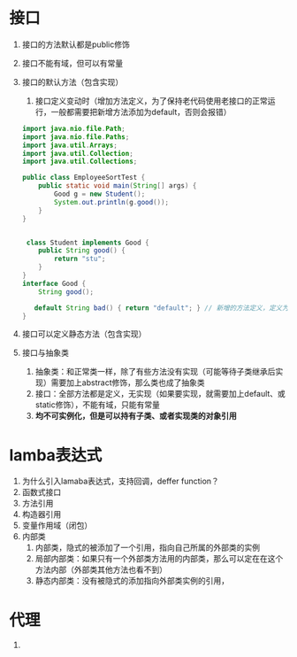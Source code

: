 # 接口

1. 接口的方法默认都是public修饰

2. 接口不能有域，但可以有常量

3. 接口的默认方法（包含实现）

   1. 接口定义变动时（增加方法定义，为了保持老代码使用老接口的正常运行，一般都需要把新增方法添加为default，否则会报错）

   ```java
   import java.nio.file.Path;
   import java.nio.file.Paths;
   import java.util.Arrays;
   import java.util.Collection;
   import java.util.Collections;
   
   public class EmployeeSortTest {
       public static void main(String[] args) {
           Good g = new Student();
           System.out.println(g.good());
       }
   }
   
   
    class Student implements Good {
       public String good() {
           return "stu";
       }
   }
   interface Good {
       String good();
   
      default String bad() { return "default"; } // 新增的方法定义，定义为default保证，原有代码正常
   }
   ```

   

4. 接口可以定义静态方法（包含实现）

5. 接口与抽象类

   1. 抽象类：和正常类一样，除了有些方法没有实现（可能等待子类继承后实现）需要加上abstract修饰，那么类也成了抽象类
   2. 接口：全部方法都是定义，无实现（如果要实现，就需要加上default、或static修饰），不能有域，只能有常量
   3. **均不可实例化，但是可以持有子类、或者实现类的对象引用**

# lamba表达式

1. 为什么引入lamaba表达式，支持回调，deffer function？
2. 函数式接口
3. 方法引用
4. 构造器引用
5. 变量作用域（闭包）
6. 内部类
   1. 内部类，隐式的被添加了一个引用，指向自己所属的外部类的实例
   2. 局部内部类：如果只有一个外部类方法用的内部类，那么可以定在在这个方法内部（外部类其他方法也看不到）
   3. 静态内部类：没有被隐式的添加指向外部类实例的引用，



# 代理

1. 

